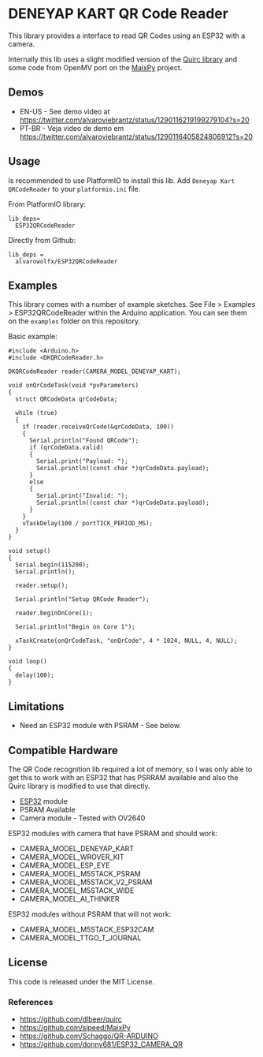 # DENEYAP KART QR Code Reader

This library provides a interface to read QR Codes using an ESP32 with a camera.

Internally this lib uses a slight modified version of the [Quirc library](https://github.com/dlbeer/quirc) and some code from OpenMV port on the [MaixPy](https://github.com/sipeed/MaixPy) project.

## Demos

- EN-US - See demo video at https://twitter.com/alvaroviebrantz/status/1290116219199279104?s=20
- PT-BR - Veja video de demo em https://twitter.com/alvaroviebrantz/status/1290116405824806912?s=20

## Usage

Is recommended to use PlatformIO to install this lib. Add `Deneyap Kart QRCodeReader` to your `platformio.ini` file.

From PlatformIO library:

```
lib_deps=
  ESP32QRCodeReader
```

Directly from Github:

```
lib_deps =
  alvarowolfx/ESP32QRCodeReader
```

## Examples

This library comes with a number of example sketches. See File > Examples > ESP32QRCodeReader
within the Arduino application. You can see them on the `examples` folder on this repository.

Basic example:

```
#include <Arduino.h>
#include <DKQRCodeReader.h>

DKQRCodeReader reader(CAMERA_MODEL_DENEYAP_KART);

void onQrCodeTask(void *pvParameters)
{
  struct QRCodeData qrCodeData;

  while (true)
  {
    if (reader.receiveQrCode(&qrCodeData, 100))
    {
      Serial.println("Found QRCode");
      if (qrCodeData.valid)
      {
        Serial.print("Payload: ");
        Serial.println((const char *)qrCodeData.payload);
      }
      else
      {
        Serial.print("Invalid: ");
        Serial.println((const char *)qrCodeData.payload);
      }
    }
    vTaskDelay(100 / portTICK_PERIOD_MS);
  }
}

void setup()
{
  Serial.begin(115200);
  Serial.println();

  reader.setup();

  Serial.println("Setup QRCode Reader");

  reader.beginOnCore(1);

  Serial.println("Begin on Core 1");

  xTaskCreate(onQrCodeTask, "onQrCode", 4 * 1024, NULL, 4, NULL);
}

void loop()
{
  delay(100);
}
```

## Limitations

- Need an ESP32 module with PSRAM - See below.

## Compatible Hardware

The QR Code recognition lib required a lot of memory, so I was only able to get this to work with an ESP32 that has PSRRAM available and also the Quirc library is modified to use that directly.

- [ESP32](https://espressif.com/en/products/hardware/esp32/overview) module
- PSRAM Available
- Camera module - Tested with OV2640

ESP32 modules with camera that have PSRAM and should work:
- CAMERA_MODEL_DENEYAP_KART
- CAMERA_MODEL_WROVER_KIT
- CAMERA_MODEL_ESP_EYE
- CAMERA_MODEL_M5STACK_PSRAM
- CAMERA_MODEL_M5STACK_V2_PSRAM
- CAMERA_MODEL_M5STACK_WIDE
- CAMERA_MODEL_AI_THINKER

ESP32 modules without PSRAM that will not work:

- CAMERA_MODEL_M5STACK_ESP32CAM
- CAMERA_MODEL_TTGO_T_JOURNAL

## License

This code is released under the MIT License.

### References

- https://github.com/dlbeer/quirc
- https://github.com/sipeed/MaixPy
- https://github.com/Schaggo/QR-ARDUINO
- https://github.com/donny681/ESP32_CAMERA_QR
